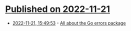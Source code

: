 # [Published on 2022-11-21](index.md)

* [2022-11-21, 15:49:53](https://lobste.rs/s/x8a810/all_about_go_errors_package) - [All about the Go errors package](https://youtu.be/5DUuyWxXnC0)
